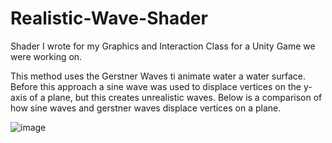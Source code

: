 # Realistic-Wave-Shader
Shader I wrote for my Graphics and Interaction Class for a Unity Game we were working on.

This method uses the Gerstner Waves ti animate water a water surface. Before this approach a sine wave was used to displace vertices on the y-axis of a plane, but this creates unrealistic waves. Below is a comparison of how sine waves and gerstner waves displace vertices on a plane.

![image](https://user-images.githubusercontent.com/97642386/212574854-1bbaea5a-ee7e-49e2-bf78-6269e7404846.png)


